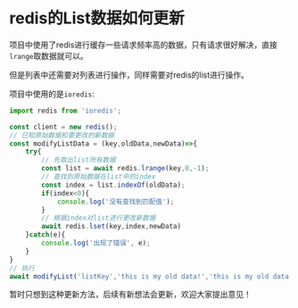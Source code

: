 # redis的List数据如何更新

项目中使用了redis进行缓存一些请求频率高的数据，只有请求很好解决，直接`lrange`取数据就可以。

但是列表中还需要对列表进行操作，同样需要对redis的list进行操作。

项目中使用的是`ioredis`:
```js
import redis from 'ioredis';

const client = new redis();
// 已知原始数据和要更改的新数据
const modifyListData = (key,oldData,newData)=>{
    try{
        // 先取出list所有数据
        const list = await redis.lrange(key,0,-1);
        // 查找到原始数据在list中的index
        const index = list.indexOf(oldData);
        if(index<0){
            console.log('没有查找到匹配值');
        }
        // 根据index对list进行更改新数据
        await redis.lset(key,index,newData)
    }catch(e){
        console.log('出现了错误', e);
    }
}
// 执行
await modifyList('listKey','this is my old data!','this is my old data!')
```

暂时只想到这种更新方法，后续有新想法会更新，欢迎大家提出意见！
